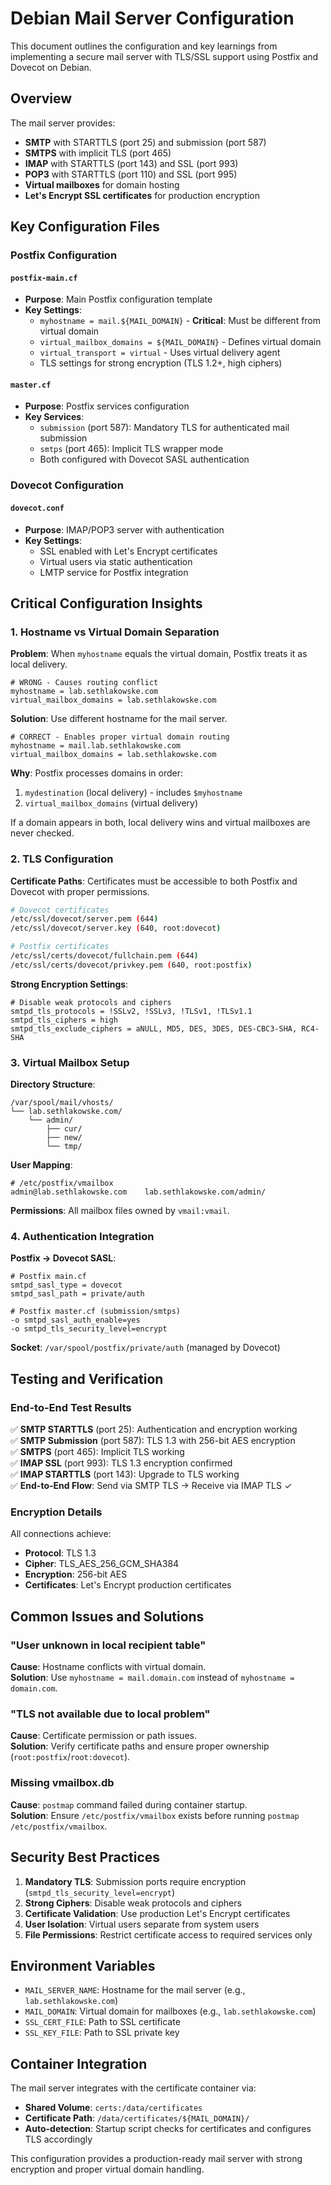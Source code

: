 # Debian Mail Server Configuration

This document outlines the configuration and key learnings from implementing a secure mail server with TLS/SSL support using Postfix and Dovecot on Debian.

## Overview

The mail server provides:
- **SMTP** with STARTTLS (port 25) and submission (port 587)
- **SMTPS** with implicit TLS (port 465)  
- **IMAP** with STARTTLS (port 143) and SSL (port 993)
- **POP3** with STARTTLS (port 110) and SSL (port 995)
- **Virtual mailboxes** for domain hosting
- **Let's Encrypt SSL certificates** for production encryption

## Key Configuration Files

### Postfix Configuration

#### `postfix-main.cf`
- **Purpose**: Main Postfix configuration template
- **Key Settings**:
  - `myhostname = mail.${MAIL_DOMAIN}` - **Critical**: Must be different from virtual domain
  - `virtual_mailbox_domains = ${MAIL_DOMAIN}` - Defines virtual domain
  - `virtual_transport = virtual` - Uses virtual delivery agent
  - TLS settings for strong encryption (TLS 1.2+, high ciphers)

#### `master.cf`
- **Purpose**: Postfix services configuration
- **Key Services**:
  - `submission` (port 587): Mandatory TLS for authenticated mail submission
  - `smtps` (port 465): Implicit TLS wrapper mode
  - Both configured with Dovecot SASL authentication

### Dovecot Configuration

#### `dovecot.conf`
- **Purpose**: IMAP/POP3 server with authentication
- **Key Settings**:
  - SSL enabled with Let's Encrypt certificates
  - Virtual users via static authentication
  - LMTP service for Postfix integration

## Critical Configuration Insights

### 1. Hostname vs Virtual Domain Separation

**Problem**: When `myhostname` equals the virtual domain, Postfix treats it as local delivery.

```
# WRONG - Causes routing conflict
myhostname = lab.sethlakowske.com
virtual_mailbox_domains = lab.sethlakowske.com
```

**Solution**: Use different hostname for the mail server.

```
# CORRECT - Enables proper virtual domain routing
myhostname = mail.lab.sethlakowske.com  
virtual_mailbox_domains = lab.sethlakowske.com
```

**Why**: Postfix processes domains in order:
1. `mydestination` (local delivery) - includes `$myhostname`
2. `virtual_mailbox_domains` (virtual delivery)

If a domain appears in both, local delivery wins and virtual mailboxes are never checked.

### 2. TLS Configuration

**Certificate Paths**: Certificates must be accessible to both Postfix and Dovecot with proper permissions.

```bash
# Dovecot certificates
/etc/ssl/dovecot/server.pem (644)
/etc/ssl/dovecot/server.key (640, root:dovecot)

# Postfix certificates  
/etc/ssl/certs/dovecot/fullchain.pem (644)
/etc/ssl/certs/dovecot/privkey.pem (640, root:postfix)
```

**Strong Encryption Settings**:
```
# Disable weak protocols and ciphers
smtpd_tls_protocols = !SSLv2, !SSLv3, !TLSv1, !TLSv1.1
smtpd_tls_ciphers = high
smtpd_tls_exclude_ciphers = aNULL, MD5, DES, 3DES, DES-CBC3-SHA, RC4-SHA
```

### 3. Virtual Mailbox Setup

**Directory Structure**:
```
/var/spool/mail/vhosts/
└── lab.sethlakowske.com/
    └── admin/
        ├── cur/
        ├── new/
        └── tmp/
```

**User Mapping**:
```
# /etc/postfix/vmailbox
admin@lab.sethlakowske.com    lab.sethlakowske.com/admin/
```

**Permissions**: All mailbox files owned by `vmail:vmail`.

### 4. Authentication Integration

**Postfix → Dovecot SASL**:
```
# Postfix main.cf
smtpd_sasl_type = dovecot
smtpd_sasl_path = private/auth

# Postfix master.cf (submission/smtps)
-o smtpd_sasl_auth_enable=yes
-o smtpd_tls_security_level=encrypt
```

**Socket**: `/var/spool/postfix/private/auth` (managed by Dovecot)

## Testing and Verification

### End-to-End Test Results

✅ **SMTP STARTTLS** (port 25): Authentication and encryption working  
✅ **SMTP Submission** (port 587): TLS 1.3 with 256-bit AES encryption  
✅ **SMTPS** (port 465): Implicit TLS working  
✅ **IMAP SSL** (port 993): TLS 1.3 encryption confirmed  
✅ **IMAP STARTTLS** (port 143): Upgrade to TLS working  
✅ **End-to-End Flow**: Send via SMTP TLS → Receive via IMAP TLS ✓

### Encryption Details

All connections achieve:
- **Protocol**: TLS 1.3
- **Cipher**: TLS_AES_256_GCM_SHA384  
- **Encryption**: 256-bit AES
- **Certificates**: Let's Encrypt production certificates

## Common Issues and Solutions

### "User unknown in local recipient table"

**Cause**: Hostname conflicts with virtual domain.  
**Solution**: Use `myhostname = mail.domain.com` instead of `myhostname = domain.com`.

### "TLS not available due to local problem"

**Cause**: Certificate permission or path issues.  
**Solution**: Verify certificate paths and ensure proper ownership (`root:postfix`/`root:dovecot`).

### Missing vmailbox.db

**Cause**: `postmap` command failed during container startup.  
**Solution**: Ensure `/etc/postfix/vmailbox` exists before running `postmap /etc/postfix/vmailbox`.

## Security Best Practices

1. **Mandatory TLS**: Submission ports require encryption (`smtpd_tls_security_level=encrypt`)
2. **Strong Ciphers**: Disable weak protocols and ciphers
3. **Certificate Validation**: Use production Let's Encrypt certificates
4. **User Isolation**: Virtual users separate from system users
5. **File Permissions**: Restrict certificate access to required services only

## Environment Variables

- `MAIL_SERVER_NAME`: Hostname for the mail server (e.g., `lab.sethlakowske.com`)
- `MAIL_DOMAIN`: Virtual domain for mailboxes (e.g., `lab.sethlakowske.com`)
- `SSL_CERT_FILE`: Path to SSL certificate
- `SSL_KEY_FILE`: Path to SSL private key

## Container Integration

The mail server integrates with the certificate container via:
- **Shared Volume**: `certs:/data/certificates`
- **Certificate Path**: `/data/certificates/${MAIL_DOMAIN}/`
- **Auto-detection**: Startup script checks for certificates and configures TLS accordingly

This configuration provides a production-ready mail server with strong encryption and proper virtual domain handling.